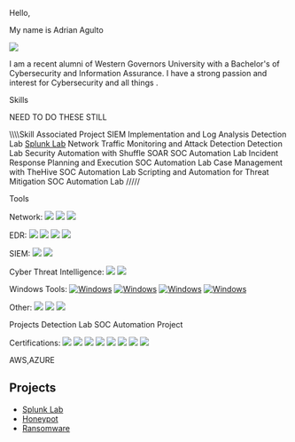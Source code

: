 Hello, 

My name is Adrian Agulto

<a href="https://www.linkedin.com/in/adrian-agulto-49286027a/"><img src="https://img.shields.io/badge/-LinkedIn-blue?logo=linkedin&logoColor=white"/></a>


I am a recent alumni of Western Governors University with a Bachelor's of Cybersecurity and Information Assurance. I have a strong passion and interest for Cybersecurity and all things . 





Skills

NEED TO DO THESE STILL

\\\\\\\Skill	Associated Project
SIEM Implementation and Log Analysis	Detection Lab <a href=https://github.com/AdrianAgulto/Splunk-Lab>Splunk Lab</a>
Network Traffic Monitoring and Attack Detection	Detection Lab
Security Automation with Shuffle SOAR	SOC Automation Lab
Incident Response Planning and Execution	SOC Automation Lab
Case Management with TheHive	SOC Automation Lab
Scripting and Automation for Threat Mitigation	SOC Automation Lab /////

Tools

Network:
  <img src="https://img.shields.io/badge/-Wireshark-blue?logo=wireshark&logoColor=white"/>
  <img src="https://img.shields.io/badge/-Snort-red?logo=snort&logoColor=white"/>
  <img src="https://img.shields.io/badge/-Zeek-blue?"/>

EDR:
<img src="https://img.shields.io/badge/-Wazuh-lightblue"/>
<img src="https://img.shields.io/badge/-Event Viewer-blue?logo=windows&logoColor=white"/>
<img src="https://img.shields.io/badge/-Velociraptor-Green?"/>
<img src="https://img.shields.io/badge/-Sysmon-blue?logo=windows&logoColor=white"/>


SIEM:
<img src="https://img.shields.io/badge/-Splunk-black?logo=splunk"/>
<img src="https://img.shields.io/badge/-ELK_Stack-005571?logo=elastic&logoColor=white"/>
<img src=" "/>



Cyber Threat Intelligence:
<img src="https://img.shields.io/badge/-ATT&CK Matrix-blue?logo=MITRE"/>
<img src="https://img.shields.io/badge/-OpenCTI-lightblue?logo=MITRE "/>
<img src=" "/>

Windows Tools:
[![Windows](https://custom-icon-badges.demolab.com/badge/Event%20Viewer-0078D6?logo=windows11&logoColor=white)](#)
[![Windows](https://custom-icon-badges.demolab.com/badge/Active%20Directory-0078D6?logo=windows11&logoColor=white)](#)
[![Windows](https://custom-icon-badges.demolab.com/badge/Sysinternals%20Suite-0078D6?logo=windows11&logoColor=white)](#)
[![Windows](https://custom-icon-badges.demolab.com/badge/Regedit-0078D6?logo=windows11&logoColor=white)](#)

Other:
<img src="https://img.shields.io/badge/-Phishtool-blue?logo=MITRE"/>
<img src="https://img.shields.io/badge/-ANY.RUN-blue?logo=MITRE"/>
<img src="https://img.shields.io/badge/-Cuckoo-blue?logo=MITRE "/>

Projects
Detection Lab
SOC Automation Project

Certifications:
<img src="https://img.shields.io/badge/-TryHackMe SOC Level 1-green"/>
<img src="https://img.shields.io/badge/-A+-red?logo=comptia"/> 
<img src="https://img.shields.io/badge/-Security+-red?logo=comptia"/> 
<img src="https://img.shields.io/badge/-Network+-red?logo=comptia"/> 
<img src="https://img.shields.io/badge/-CySA+-red?logo=comptia"/> 
<img src="https://img.shields.io/badge/-Pentest+-red?logo=comptia"/> 
<img src="https://img.shields.io/badge/-SSCP-darkgreen?logo=isc2"/>
<img src="https://img.shields.io/badge/-ITIL v4-darkred?logo=axelos"/>

AWS,AZURE

## Projects
- <a href=https://github.com/AdrianAgulto/Splunk-Lab>Splunk Lab</a>
- <a href=https://github.com/AdrianAgulto/Honeypot>Honeypot</a>
- <a href=https://github.com/AdrianAgulto/Splunk-Lab>Ransomware</a>
